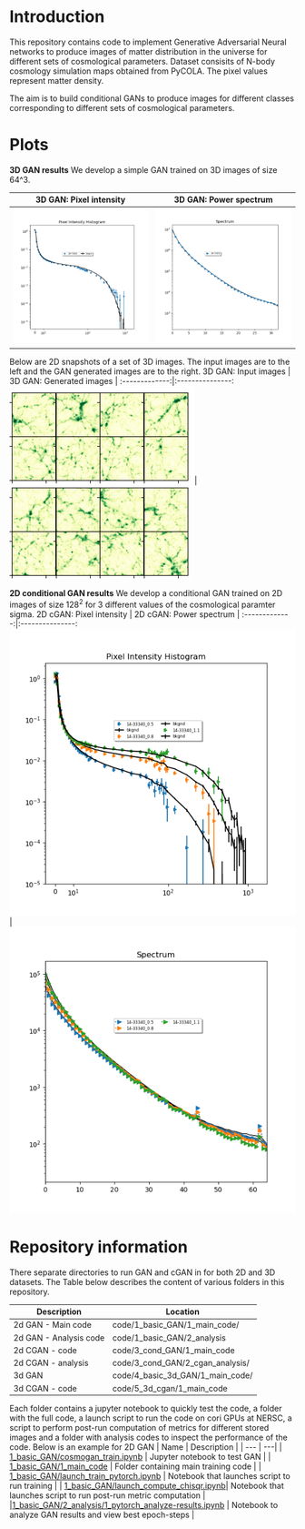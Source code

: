 # Introduction
This repository contains code to implement Generative Adversarial Neural networks to produce images of matter distribution in the universe for different sets of cosmological parameters. Dataset consisits of N-body cosmology simulation maps obtained from PyCOLA. The pixel values represent matter density.

The aim is to build conditional GANs to produce images for different classes corresponding to different sets of cosmological parameters.
# Plots

**3D GAN results** 
We develop a simple GAN trained on 3D images of size 64^3.

3D GAN: Pixel intensity | 3D GAN: Power spectrum |
:-------------:|:---------------:
![Pixel intensity](https://github.com/vmos1/cosmogan_pytorch/blob/master/images/3d_hist_best.png)| ![Power spectrum](https://github.com/vmos1/cosmogan_pytorch/blob/master/images/3d_spec_best.png)

Below are 2D snapshots of a set of 3D images. The input images are to the left and the GAN generated images are to the right.
3D GAN: Input images | 3D GAN: Generated images |
:-------------:|:---------------:
![2D slices of input images](https://github.com/vmos1/cosmogan_pytorch/blob/master/images/3d_reference.png)| ![2D slices of generated images](https://github.com/vmos1/cosmogan_pytorch/blob/master/images/3d_generated.png)


**2D conditional GAN results**
We develop a conditional GAN trained on 2D images of size $128^2$ for 3 different values of the cosmological paramter sigma.
2D cGAN: Pixel intensity | 2D cGAN: Power spectrum |
:-------------:|:---------------:
![Pixel intensity](https://github.com/vmos1/cosmogan_pytorch/blob/master/images/2d_cgan_hist_best.png) |![Power spectrum](https://github.com/vmos1/cosmogan_pytorch/blob/master/images/2d_cgan_spec_best.png)

# Repository information
There separate directories to run GAN and cGAN in for both 2D and 3D datasets.
The Table below describes the content of various folders in this repository.

| Description | Location |
| --- | ---|
| 2d GAN - Main code | code/1_basic_GAN/1_main_code/ |
| 2d GAN - Analysis code | code/1_basic_GAN/2_analysis |
| 2d CGAN - code | code/3_cond_GAN/1_main_code |
| 2d CGAN - analysis | code/3_cond_GAN/2_cgan_analysis/ |
| 3d GAN | code/4_basic_3d_GAN/1_main_code/ |
| 3d CGAN - code | code/5_3d_cgan/1_main_code |


Each folder contains a jupyter notebook to quickly test the code, a folder with the full code, a launch script to run the code on cori GPUs at NERSC, a script to perform post-run computation of metrics for different stored images and a folder with analysis codes to inspect the performance of the code. Below is an example for 2D GAN
| Name | Description |
| --- | ---|
| [1_basic_GAN/cosmogan_train.ipynb](https://github.com/vmos1/cosmogan_pytorch/blob/master/code/1_basic_GAN/cosmogan_train.ipynb) | Jupyter notebook to test GAN |
| [1_basic_GAN/1_main_code](https://github.com/vmos1/cosmogan_pytorch/tree/master/code/1_basic_GAN/1_main_code) | Folder containing main training code |
| [1_basic_GAN/launch_train_pytorch.ipynb](https://github.com/vmos1/cosmogan_pytorch/blob/master/code/1_basic_GAN/launch_train_pytorch.ipynb) |  Notebook that launches script to run training |
| [1_basic_GAN/launch_compute_chisqr.ipynb](https://github.com/vmos1/cosmogan_pytorch/blob/master/code/1_basic_GAN/launch_compute_chisqr.ipynb)| Notebook that launches script to run post-run metric computation |
|[1_basic_GAN/2_analysis/1_pytorch_analyze-results.ipynb](https://github.com/vmos1/cosmogan_pytorch/blob/master/code/1_basic_GAN/2_analysis/1_pytorch_analyze-results.ipynb) | Notebook to analyze GAN results and view best epoch-steps |
